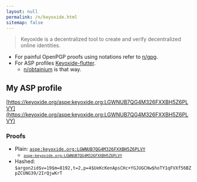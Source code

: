 ```yaml
---
layout: null
permalink: /n/keyoxide.html
sitemap: false
---
```


> Keyoxide is a decentralized tool to create and verify decentralized online identities.

- For painful OpenPGP proofs using notations refer to [n/gpg](/n/gpg.html).
- For ASP profiles [Keyoxide-flutter](https://codeberg.org/Berker/keyoxide-flutter).
  - [n/obtainium](/n/obtainium.html) is that way.

## My ASP profile

[https://keyoxide.org/aspe:keyoxide.org:LGWNUB7QG4M326FXXBH5Z6PLVY](https://keyoxide.org/aspe:keyoxide.org:LGWNUB7QG4M326FXXBH5Z6PLVY)

### Proofs

- Plain: [`aspe:keyoxide.org:LGWNUB7QG4M326FXXBH5Z6PLVY`](https://keyoxide.org/aspe:keyoxide.org:LGWNUB7QG4M326FXXBH5Z6PLVY)
  - <code>[`aspe:keyoxide.org:LGWNUB7QG4M326FXXBH5Z6PLVY`](https://keyoxide.org/aspe:keyoxide.org:LGWNUB7QG4M326FXXBH5Z6PLVY)</code>
- Hashed: `$argon2id$v=19$m=8192,t=2,p=4$UeKcKenApsCHc+YGJUGCHw$hoTY1qFVXf56BZpZCUNG39/2IrQjwKrT`
